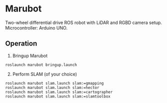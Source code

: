 # Marubot
Two-wheel differential drive ROS robot with LiDAR and RGBD camera setup.
Microcontroller: Arduino UNO.

## Operation
1. Bringup Marubot
~~~
roslaunch marubot bringup.launch
~~~
2. Perform SLAM (of your choice)
~~~
roslaunch marubot slam.launch slam:=gmapping
roslaunch marubot slam.launch slam:=hector
roslaunch marubot slam.launch slam:=cartographer
roslaunch marubot slam.launch slam:=slamtoolbox
~~~
